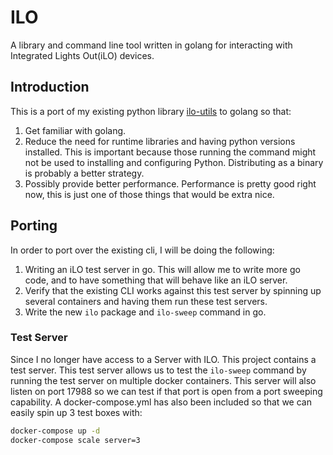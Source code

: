 # ILO

A library and command line tool written in golang for interacting with
Integrated Lights Out(iLO) devices.

## Introduction

This is a port of my existing python library
[ilo-utils](https://github.com/jonstacks/ilo-utils) to golang so that:

1. Get familiar with golang.
2. Reduce the need for runtime libraries and having python versions installed.
   This is important because those running the command might not be used to
   installing and configuring Python. Distributing as a binary is probably a
   better strategy.
3. Possibly provide better performance. Performance is pretty good right now,
   this is just one of those things that would be extra nice.

## Porting

In order to port over the existing cli, I will be doing the following:

1. Writing an iLO test server in go. This will allow me to write more go code,
   and to have something that will behave like an iLO server.
2. Verify that the existing CLI works against this test server by spinning up
   several containers and having them run these test servers.
3. Write the new `ilo` package and `ilo-sweep` command in go.

### Test Server

Since I no longer have access to a Server with ILO. This project contains a test
server. This test server allows us to test the `ilo-sweep` command by running
the test server on multiple docker containers. This server will also listen on
port 17988 so we can test if that port is open from a port sweeping capability.
A docker-compose.yml has also been included so that we can easily spin up 3 test
boxes with:

```sh
docker-compose up -d
docker-compose scale server=3
```

